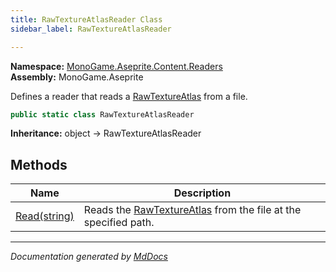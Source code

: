 ```yaml
---
title: RawTextureAtlasReader Class
sidebar_label: RawTextureAtlasReader

---
```


**Namespace:** [MonoGame.Aseprite.Content.Readers](../)  
**Assembly:** MonoGame.Aseprite

Defines a reader that reads a [RawTextureAtlas](../../../RawTypes/RawTextureAtlas/) from a file.

```csharp
public static class RawTextureAtlasReader
```

**Inheritance:** object → RawTextureAtlasReader

## Methods

| Name                            | Description                                                                                                  |
| ------------------------------- | ------------------------------------------------------------------------------------------------------------ |
| [Read(string)](Methods/Read.md) | Reads the [RawTextureAtlas](../../../RawTypes/RawTextureAtlas/) from the file at the specified path. |

___

*Documentation generated by [MdDocs](https://github.com/ap0llo/mddocs)*
